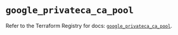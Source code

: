 # `google_privateca_ca_pool`

Refer to the Terraform Registry for docs: [`google_privateca_ca_pool`](https://registry.terraform.io/providers/hashicorp/google-beta/6.2.0/docs/resources/google_privateca_ca_pool).
